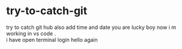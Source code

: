 # try-to-catch-git

try to catch git hub
also add time and date you are lucky boy
now i m working in vs code . <br>
i have open terminal login
hello again
